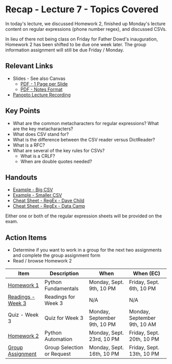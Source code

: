 # Recap - Lecture 7 - Topics Covered

In today's lecture, we discussed Homework 2, finished up Monday's lecture content on regular expressions (phone number regex), and discussed CSVs. 

In lieu of there not being class on Friday for Father Dowd's inauguration, Homework 2 has been shifted to be due one week later. The group information assignment will still be due Friday / Monday.  

## Relevant Links

* Slides - See also Canvas
   * [PDF - 1 Page per Slide](https://canvas.nd.edu/files/3967434/download?download_frd=1)
   * [PDF - Notes Format](https://canvas.nd.edu/files/3967433/download?download_frd=1)
* [Panopto Lecture Recording](https://notredame.hosted.panopto.com/Panopto/Pages/Viewer.aspx?id=ca6658b2-7f4f-4503-b2bb-b1e601128ebf)

## Key Points

* What are the common metacharacters for regular expressions? What are the key metacharacters?
* What does CSV stand for?
* What is the difference between the CSV reader versus DictReader?
* What is a RFC?
* What are several of the key rules for CSVs?
   * What is a CRLF?
   * When are double quotes needed?

## Handouts

* [Example - Big CSV](./agg_tput_DC-A6-32-1D-A4-E0.csv)
* [Example - Smaller CSV](./badsite-100.csv)
* [Cheat Sheet - RegEx - Dave Child](../lecture-06-09-09-24/davechild_regular-expressions.pdf)
* [Cheat Sheet - RegEx - Data Camp](../lecture-06-09-09-24/DataCamp-RegularExpressions.pdf)

Either one or both of the regular expression sheets will be provided on the exam.

## Action Items

* Determine if you want to work in a group for the next two assignments and complete the group assignment form
* Read / browse Homework 2

| **Item** | **Description** | **When** | **When (EC)** |
|---|---|---|---|
| [Homework 1](../../hw/hw01/README.md) | Python Fundamentals | Monday, Sept. 9th, 10 PM | Friday, Sept. 6th, 10 PM | 
| [Readings - Week 3](../../readings/readings-week02.md) | Readings for Week 3 | N/A | N/A | 
| Quiz - Week 3 | Quiz for Week 3 | Monday, September 9th, 10 PM | Monday, September 9th, 10 AM |
| [Homework 2](../../hw/hw02/README.md) | Python Automation | Monday, Sept. 23rd, 10 PM | Friday, Sept. 20th, 10 PM | 
| [Group Assignment](https://canvas.nd.edu/courses/99306/assignments/305521) | Group Selection or Request | Monday, Sept. 16th, 10 PM | Friday, Sept. 13th, 10 PM |  